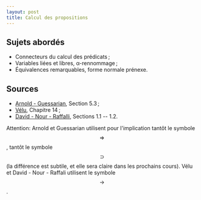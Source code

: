 ```yaml
---
layout: post
title: Calcul des propositions
---
```


## Sujets abordés 

* Connecteurs du calcul des prédicats ;
* Variables liées et libres, α-rennommage ;
* Équivalences remarquables, forme normale prénexe.


## Sources


* [Arnold - Guessarian](../#bibliographie), Section 5.3 ;
* [Vélu](../#bibliographie), Chapitre 14 ;
* [David - Nour - Raffalli](../#bibliographie), Sections 1.1 -- 1.2.

Attention: Arnold et Guessarian utilisent pour l'implication tantôt le
symbole $$⇒$$, tantôt le symbole $$⊃$$ (la différence est subtile, et
elle sera claire dans les prochains cours). Vélu et David - Nour -
Raffali utilisent le symbole $$→$$.
